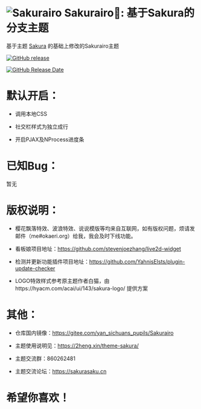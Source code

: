 ![Sakurairo](https://cdn.jsdelivr.net/gh/mirai-mamori/web-img/img/detail.png)
Sakurairo🌸: 基于Sakura的分支主题
===

基于主题 [Sakura](https://github.com/mashirozx/Sakura) 的基础上修改的Sakurairo主题

[![GitHub release](https://img.shields.io/github/v/release/mirai-mamori/Sakurairo.svg?style=for-the-badge&logo=appveyor)](https://github.com/mirai-mamori/Sakurairo/releases/latest)

[![GitHub Release Date](https://img.shields.io/github/release-date/mirai-mamori/Sakurairo?style=for-the-badge&logo=appveyor)](https://github.com/mirai-mamori/Sakurairo/releases) 

# 默认开启：

- 调用本地CSS

- 社交栏样式为独立成行

- 开启PJAX及NProcess进度条

# 已知Bug：

暂无

# 版权说明：

- 樱花飘落特效、波浪特效、说说模版等均来自互联网，如有版权问题，烦请发邮件（me#okaeri.org）给我，我会及时下线功能。

- 看板娘项目地址：https://github.com/stevenjoezhang/live2d-widget

- 检测并更新功能插件项目地址：https://github.com/YahnisElsts/plugin-update-checker

- LOGO特效样式参考原主题作者白猫，由https://hyacm.com/acai/ui/143/sakura-logo/ 提供方案

# 其他：

- 仓库国内镜像：https://gitee.com/yan_sichuans_pupils/Sakurairo

- 主题使用说明见：<https://2heng.xin/theme-sakura/>

- 主题交流群：860262481

- 主题交流论坛：https://sakurasaku.cn

# 希望你喜欢！

